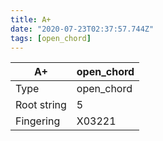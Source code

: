 ```yaml
---
title: A+
date: "2020-07-23T02:37:57.744Z"
tags: [open_chord]
---
```


|A+|open_chord|
|---|---|
|Type|open_chord|
|Root string|5|
|Fingering|X03221|

